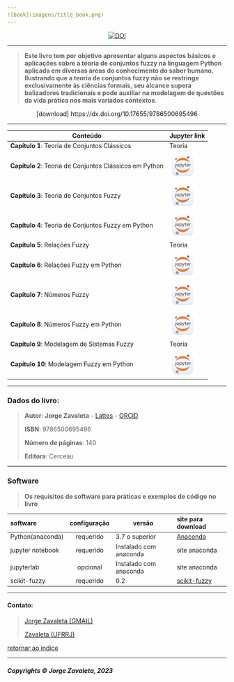 ```yaml
---
![book](imagens/title_book.png)
---
```

<center><a href="https://doi.org/10.5281/zenodo.8172402"><img src="https://zenodo.org/badge/DOI/10.5281/zenodo.8172402.svg" alt="DOI"></a></center>

---

>**Este livro tem por objetivo apresentar alguns aspectos básicos e aplicações sobre a teoria de conjuntos fuzzy na linguagem Python aplicada em diversas áreas do conhecimento do saber humano. Ilustrando que a teoria de conjuntos fuzzy não se restringe exclusivamente às ciências formais, seu alcance supera balizadores tradicionais e pode auxiliar na modelagem de questões da vida prática nos mais variados contextos**.

<center>[download] https://dx.doi.org/10.17655/9786500695496</center>

---
| Conteúdo                                                 | Jupyter link  |
| -------------------------------------------------------- | --------------|
| **Capítulo 1**: Teoria de Conjuntos Clássicos              | Teoria         |
| **Capítulo 2**: Teoria de Conjuntos Clássicos em Python    |[<img src="imagens/jupyter.png" alt="pdf" width="60"/>](https://github.com/zavaleta/Modelagem_e_Sistemas_em_Python/blob/master/capitulo2/Teoria_de_conjuntos_python_c02.ipynb)|
| **Capítulo 3**: Teoria de Conjuntos Fuzzy                  |  [<img src="imagens/jupyter.png" alt="pdf" width="60"/>](https://github.com/zavaleta/Modelagem_e_Sistemas_em_Python/blob/master/capitulo3/teoria_de_conjuntos_fuzzy_c03.ipynb)          |
| **Capítulo 4**: Teoria de Conjuntos Fuzzy em Python        | [<img src="imagens/jupyter.png" alt="pdf" width="60"/>](https://github.com/zavaleta/Modelagem_e_Sistemas_em_Python/blob/master/capitulo4/teoria_de_conjuntos_fuzzy_python_c04.ipynb)         |
| **Capítulo 5**: Relações Fuzzy                             | Teoria        |
| **Capítulo 6**: Relações Fuzzy em Python                   | [<img src="imagens/jupyter.png" alt="pdf" width="60"/>](https://github.com/zavaleta/Modelagem_e_Sistemas_em_Python/blob/master/capitulo6/relacoes_fuzzy_em_python_c06.ipynb)         |
| **Capítulo 7**: Números Fuzzy                              |[<img src="imagens/jupyter.png" alt="pdf" width="60"/>](https://github.com/zavaleta/Modelagem_e_Sistemas_em_Python/blob/master/capitulo7/numeros_fuzzy_c07.ipynb)          |
| **Capítulo 8**: Números Fuzzy em Python                    | [<img src="imagens/jupyter.png" alt="pdf" width="60"/>](https://github.com/zavaleta/Modelagem_e_Sistemas_em_Python/blob/master/capitulo8/numeros_fuzzy_em_python_c08.ipynb)         |
| **Capítulo 9**: Modelagem de Sistemas Fuzzy                | Teoria     |
| **Capítulo 10**: Modelagem Fuzzy em Python                 |[<img src="imagens/jupyter.png" alt="pdf" width="60"/>](https://github.com/zavaleta/Modelagem_e_Sistemas_em_Python/blob/master/capitulo10/modelagem_fuzzy_em_python_c10.ipynb)          |
---
### Dados do livro:
> **Autor**: **Jorge Zavaleta** - [Lattes](http://lattes.cnpq.br/5989368756609995) - [ORCID](https://orcid.org/0000-0002-4747-8613)
>
> **ISBN**: 9786500695496
>
> **Número de páginas**: 140
>
> **Editora**: Cerceau

---

### Software
> **Os requisitos de software para práticas e exemplos de código no livro**

| software         | configuração    | versão         |  site para download  |
|:-----------------|:---------------:|----------------|:--------------------|
| Python(anaconda) | requerido       | 3.7 o superior |  [Anaconda](https://www.anaconda.com/products/distribution)|
| jupyter notebook | requerido       | Instalado com anaconda | site anaconda  |
| jupyterlab       | opcional        | Instalado com anaconda  | site anaconda |
| scikit-fuzzy     | requerido       |     0.2        |  [scikit-fuzzy](https://pythonhosted.org/scikit-fuzzy/overview.html) |

---

#### Contato:
> [Jorge Zavaleta (GMAIL)](mailto:zavaleta.jorge@gmail.com)
>
> [Zavaleta (UFRRJ)](mailto:zavaleta@pet-si.ufrrj.br)

[retornar ao índice](https://github.com/zavaleta/Modelagem_e_Sistemas_em_Python/blob/master/README.md)

---
##### Copyrights &copy; Jorge Zavaleta, 2023
